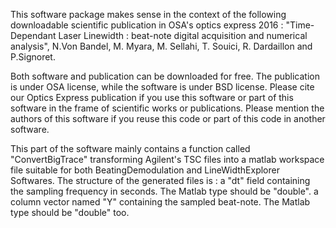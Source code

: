 This software package makes sense in the context of the following downloadable scientific publication in OSA's optics express 2016 : "Time-Dependant Laser Linewidth : beat-note digital acquisition and numerical analysis", N.Von Bandel, M. Myara, M. Sellahi, T. Souici, R. Dardaillon and P.Signoret.

Both software and publication can be downloaded for free. The publication is under OSA license, while the software is under BSD license. Please cite our Optics Express publication if you use this software or part of this software in the frame of scientific works or publications. Please mention the authors of this software if you reuse this code or part of this code in another software.

This part of the software mainly contains a function called "ConvertBigTrace" transforming Agilent's TSC files into a matlab workspace file suitable for both BeatingDemodulation and LineWidthExplorer Softwares. The structure of the generated files is :
a "dt" field containing the sampling frequency in seconds. The Matlab type should be "double".
a column vector named "Y" containing the sampled beat-note. The Matlab type should be "double" too.


